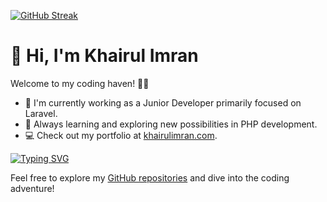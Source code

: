 [![GitHub Streak](https://streak-stats.demolab.com?user=khairulimran-97&theme=whatsapp-light&hide_border=true&date_format=M%20j%5B%2C%20Y%5D)](https://git.io/streak-stats)

# 👋 Hi, I'm Khairul Imran

Welcome to my coding haven! 👨‍💻

- 🔭 I'm currently working as a Junior Developer primarily focused on Laravel.
- 🌱 Always learning and exploring new possibilities in PHP development.
- 💻 Check out my portfolio at [khairulimran.com](https://khairulimran.com).

[![Typing SVG](https://readme-typing-svg.demolab.com?font=Fira+Code&pause=1000&color=F78918&random=true&width=435&lines=I%E2%80%99m+passionate+about+programming;I%E2%80%99m+focused+on+WordPress+development)](https://git.io/typing-svg)

Feel free to explore my [GitHub repositories](https://github.com/khairulimran-97) and dive into the coding adventure!
